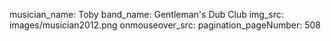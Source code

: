 musician_name: Toby
band_name: Gentleman&#39;s Dub Club
img_src: images/musician2012.png
onmouseover_src: 
pagination_pageNumber: 508